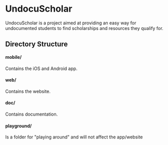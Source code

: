 # UndocuScholar
UndocuScholar is a project aimed at providing an easy way for undocumented students to find scholarships and resources they qualify for.

## Directory Structure

#### mobile/
Contains the iOS and Android app.

#### web/
Contains the website.

#### doc/
Contains documentation.

#### playground/
Is a folder for "playing around" and will not affect the app/website
